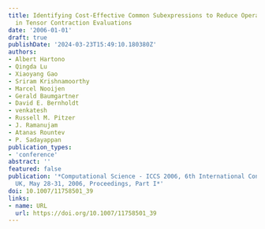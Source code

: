 ```yaml
---
title: Identifying Cost-Effective Common Subexpressions to Reduce Operation Count
  in Tensor Contraction Evaluations
date: '2006-01-01'
draft: true
publishDate: '2024-03-23T15:49:10.180380Z'
authors:
- Albert Hartono
- Qingda Lu
- Xiaoyang Gao
- Sriram Krishnamoorthy
- Marcel Nooijen
- Gerald Baumgartner
- David E. Bernholdt
- venkatesh
- Russell M. Pitzer
- J. Ramanujam
- Atanas Rountev
- P. Sadayappan
publication_types:
- 'conference'
abstract: ''
featured: false
publication: '*Computational Science - ICCS 2006, 6th International Conference, Reading,
  UK, May 28-31, 2006, Proceedings, Part I*'
doi: 10.1007/11758501_39
links:
- name: URL
  url: https://doi.org/10.1007/11758501_39
---
```


